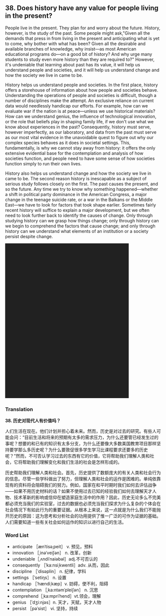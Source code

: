 ## 38. Does history have any value for people living in the present?

People live in the present. They plan for and worry about the future. History, however, is the study of the past. Some people might ask,"Given all the demands that press in from living in the present and anticipating what is yet to come, why bother with what has been? Given all the desirable and available branches of knowledge, why insist—as most American educational programs do—on a good bit of history? And why urge many students to study even more history than they are required to?" However, it's undeniable that learning about past has its value, it will help us understand people and societies, and it will help us understand change and how the society we live in came to be.

History helps us understand people and societies. In the first place, history offers a storehouse of information about how people and societies behave. Understanding the operations of people and societies is difficult, though a number of disciplines make the attempt. An exclusive reliance on current data would needlessly handicap our efforts. For example, how can we evaluate war if the nation is at peace—unless we use historical materials? How can we understand genius, the influence of technological innovation, or the role that beliefs play in shaping family life, if we don't use what we know about experiences in the past? Consequently, history must serve, however imperfectly, as our laboratory, and data from the past must serve as our most vital evidence in the unavoidable quest to figure out why our complex species behaves as it does in societal settings. This, fundamentally, is why we cannot stay away from history: it offers the only extensive evidential base for the contemplation and analysis of how societies function, and people need to have some sense of how societies function simply to run their own lives.

History also helps us understand change and how the society we live in came to be. The second reason history is inescapable as a subject of serious study follows closely on the first. The past causes the present, and so the future. Any time we try to know why something happened—whether a shift in political party dominance in the American Congress, a major change in the teenage suicide rate, or a war in the Balkans or the Middle East—we have to look for factors that took shape earlier. Sometimes fairly recent history will suffice to explain a major development, but we often need to look further back to identify the causes of change. Only through studying history can we grasp how things change; only through history can we begin to comprehend the factors that cause change; and only through history can we understand what elements of an institution or a society persist despite change.

![](images/padding_400x500.png)

### Translation

**38. 历史对现代人有价值吗？**

人们生活在现在。他们计划并担心着未来。然而，历史是对过去的研究。有些人可能会问：“目前生活和将来的预期有太多的需求压力，为什么还要管已经发生过的事呢？想要的和已有的知识有太多分支，为什么还要像大多数美国教育项目那样坚持要学那么多历史呢？为什么要敦促很多学生学习比课程要求还要多的历史呢？”然而，不可否认学习过去的东西有它的价值，它将帮助我们理解人类和社会，它将帮助我们理解变化和我们生活的社会是怎样形成的。

历史帮助我们理解人类和社会。首先，历史提供了数额庞大的有关人类和社会行为的信息。尽管一些学科做出了努力，但理解人类和社会的运作是困难的。单纯依靠现有的资料将会阻碍我们的努力。例如，国家在和平时期时我们如何去评估战争——如果不用历史材料的话？如果不使用过去已知的经验我们如何去理解天才人物、技术革新的影响或信仰在塑造家庭生活中的作用？因此，历史无论多么不完美都必须充当我们的实验室，过去的数据也必须充当我们探求为什么复杂的个体会在社会情况下有如此行为的重要证据。从根本上来说，这一点就是为什么我们不能抛开历史的原因：这为思考和分析社会的功用提供了惟一广泛的可作为证据的基础。人们需要知道一些有关社会如何运作的知识以进行自己的生活。

### Word List

+ anticipate ［ænˈtisəˌpeit］ v. 预见，预料
+ innovation ［ˌinəˈveiʃən］ n. 改革，创新
+ undeniable［ˌʌndiˈnaiəbəl］adj.不可否认的
+ consequently ［ˈka:nsiˌkwentli］adv. 从而，因此
+ discipline ［ˈdisəplin］ n. 纪律，学科
+ settings ［ˈsetiŋs］ n. 设置
+ handicap ［ˈhændiˌkæp］v. 妨碍，使不利，阻碍
+ contemplation ［ˌka:ntəmˈpleiʃən］ n. 沉思
+ comprehend［ˌka:mpriˈhend］vt.领会，理解
+ genius ［ˈdʒi:njəs］n. 天才，天赋，天才人物
+ persist ［pəˈsist］ vi. 坚持，持续  


